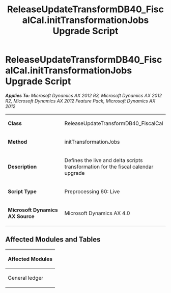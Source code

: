﻿---
title: ReleaseUpdateTransformDB40_FiscalCal.initTransformationJobs Upgrade Script
TOCTitle: ReleaseUpdateTransformDB40_FiscalCal.initTransformationJobs Upgrade Script
ms:assetid: 87266448-f687-11b3-703e-d9eac8f77cf4
ms:mtpsurl: https://msdn.microsoft.com/en-us/library/JJ686073(v=AX.60)
ms:contentKeyID: 49709524
ms.date: 05/18/2015
mtps_version: v=AX.60
---

# ReleaseUpdateTransformDB40\_FiscalCal.initTransformationJobs Upgrade Script 


_**Applies To:** Microsoft Dynamics AX 2012 R3, Microsoft Dynamics AX 2012 R2, Microsoft Dynamics AX 2012 Feature Pack, Microsoft Dynamics AX 2012_

<table>
<colgroup>
<col style="width: 50%" />
<col style="width: 50%" />
</colgroup>
<tbody>
<tr class="odd">
<td><p><strong>Class</strong></p></td>
<td><p>ReleaseUpdateTransformDB40_FiscalCal</p></td>
</tr>
<tr class="even">
<td><p><strong>Method</strong></p></td>
<td><p>initTransformationJobs</p></td>
</tr>
<tr class="odd">
<td><p><strong>Description</strong></p></td>
<td><p>Defines the live and delta scripts transformation for the fiscal calendar upgrade</p></td>
</tr>
<tr class="even">
<td><p><strong>Script Type</strong></p></td>
<td><p>Preprocessing 60: Live</p></td>
</tr>
<tr class="odd">
<td><p><strong>Microsoft Dynamics AX Source</strong></p></td>
<td><p>Microsoft Dynamics AX 4.0</p></td>
</tr>
</tbody>
</table>


## Affected Modules and Tables

<table>
<colgroup>
<col style="width: 100%" />
</colgroup>
<thead>
<tr class="header">
<th><p>Affected Modules</p></th>
</tr>
</thead>
<tbody>
<tr class="odd">
<td><p>General ledger</p></td>
</tr>
</tbody>
</table>

  


